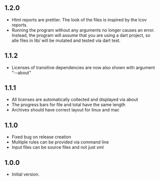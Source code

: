 ## 1.2.0

- Html reports are prettier. The look of the files is inspired by the lcov reports.
- Running the program without any arguments no longer causes an error. Instead, the program
  will assume that you are using a dart project, so alle files in lib/ will be mutated and
  tested via dart test.


## 1.1.2

- Licenses of transitive dependencies are now also shown with argument "--about"

## 1.1.1

- All licenses are automatically collected and displayed via about
- The progress bars for file and total have the same length
- Archives should have correct layout for linux and mac


## 1.1.0

- Fixed bug on release creation
- Multiple rules can be provided via command line
- Input files can be source files and not just xml

## 1.0.0

- Initial version.
